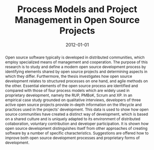 ---
abstract: Open source software typically is developed in distributed communities,
  which employ specialized means of management and cooperation. The purpose of this
  research is to study and define a modern open source development process by identifying
  elements shared by open source projects and determining aspects in which they differ.
  Furthermore, the thesis investigates how open source development relates to structured
  processes on one hand, and agile methods on the other. Essential elements of the
  open source process are identified and compared with those of four process models
  which are widely used in proprietary development, namely the RUP, PMBoK, Scrum and
  XP. In an empirical case study grounded on qualitative interviews, developers of
  three active open source projects provide in-depth information on the lifecycle
  and practices used in the projects' development. This data is used to show how open
  source communities have created a distinct way of development, which is based on
  a shared culture and is uniquely adapted to its environment of distributed collaboration,
  voluntary contribution and developer participation. It is shown how open source
  development distinguishes itself from other approaches of creating software by a
  number of specific characteristics. Suggestions are offered how to improve both
  open source development processes and proprietary forms of development.
authors:
- Martin Schönberger
date: '2012-01-01'
featured: false
links:
- name: Publik
  url: https://publik.tuwien.ac.at/showentry.php?ID=215650&lang=1
publication_types:
- '7'
publishDate: '2012-01-01'
title: Process Models and Project Management in Open Source Projects
url_pdf: ''
---